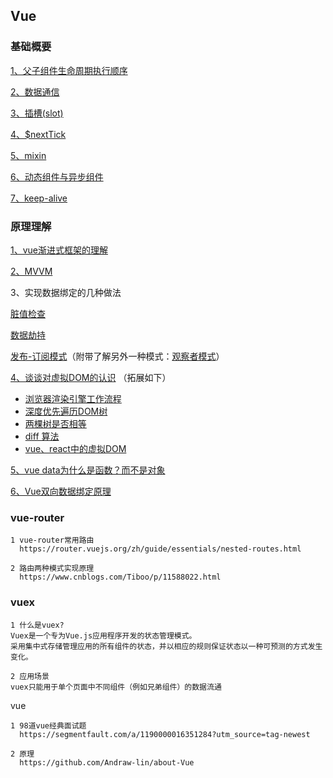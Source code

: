 ## Vue
### 基础概要
[1、父子组件生命周期执行顺序](https://juejin.cn/post/6844904113914773518)

[2、数据通信](https://www.cnblogs.com/Tiboo/p/12593666.html)

[3、插槽(slot)](https://segmentfault.com/a/1190000018441566)

[4、$nextTick](https://segmentfault.com/a/1190000012861862)

[5、mixin](https://segmentfault.com/a/1190000015698391)

[6、动态组件与异步组件](https://cn.vuejs.org/v2/guide/components-dynamic-async.html)

[7、keep-alive](https://segmentfault.com/a/1190000023832423)


### 原理理解
[1、vue渐进式框架的理解](blog.csdn.net/wandoumm/article/details/80253681)

[2、MVVM](https://juejin.cn/post/6844903929298288647)

3、实现数据绑定的几种做法

[脏值检查]()

[数据劫持]()

[发布-订阅模式]()（附带了解另外一种模式：[观察者模式]()）

[4、谈谈对虚拟DOM的认识](https://juejin.im/post/5d36cc575188257aea108a74#heading-14) （拓展如下）


* [浏览器渲染引擎工作流程](https://segmentfault.com/a/1190000010298038)
* [深度优先遍历DOM树](https://github.com/yang1212/collection-about/issues/9)
* [两棵树是否相等](https://leetcode-cn.com/problems/same-tree/submissions/)
* [diff 算法](https://juejin.cn/post/6844903767473651720)
* [vue、react中的虚拟DOM]()

[5、vue data为什么是函数？而不是对象](https://www.imqianduan.com/vue/192.html )

[6、Vue双向数据绑定原理](https://juejin.im/post/5cebd5ae6fb9a07ed2244cef )

 
### vue-router
    1 vue-router常用路由
      https://router.vuejs.org/zh/guide/essentials/nested-routes.html

    2 路由两种模式实现原理
      https://www.cnblogs.com/Tiboo/p/11588022.html

### vuex
    1 什么是vuex?
    Vuex是一个专为Vue.js应用程序开发的状态管理模式。
    采用集中式存储管理应用的所有组件的状态，并以相应的规则保证状态以一种可预测的方式发生变化。

    2 应用场景
    vuex只能用于单个页面中不同组件（例如兄弟组件）的数据流通


vue 

    1 98道vue经典面试题
      https://segmentfault.com/a/1190000016351284?utm_source=tag-newest

    2 原理
      https://github.com/Andraw-lin/about-Vue    
